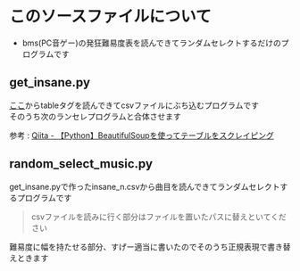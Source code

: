 # このソースファイルについて
+ bms(PC音ゲー)の発狂難易度表を読んできてランダムセレクトするだけのプログラムです

## get_insane.py
[ここ](http://www.dream-pro.info/~lavalse/LR2IR/search.cgi?mode=search&type=insane)からtableタグを読んできてcsvファイルにぶち込むプログラムです</br>
そのうち次のランセレプログラムと合体させます

参考 : [Qiita - 【Python】BeautifulSoupを使ってテーブルをスクレイピング](https://qiita.com/hujuu/items/b0339404b8b0460087f9)

## random_select_music.py
get_insane.pyで作ったinsane_n.csvから曲目を読んできてランダムセレクトするプログラムです
> csvファイルを読みに行く部分はファイルを置いたパスに替えといてください

難易度に幅を持たせる部分、すげー適当に書いたのでそのうち正規表現で書き替えときます
